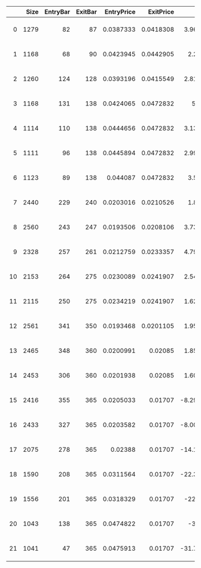 |    |   Size |   EntryBar |   ExitBar |   EntryPrice |   ExitPrice |       PnL |   ReturnPct | EntryTime           | ExitTime            | Duration          |
|---:|-------:|-----------:|----------:|-------------:|------------:|----------:|------------:|:--------------------|:--------------------|:------------------|
|  0 |   1279 |         82 |        87 |    0.0387333 |   0.0418308 |   3.96173 |   0.0799705 | 2022-02-02 00:00:00 | 2022-02-07 00:00:00 | 5 days 00:00:00   |
|  1 |   1168 |         68 |        90 |    0.0423945 |   0.0442905 |   2.2146  |   0.0447243 | 2022-01-19 00:00:00 | 2022-02-10 00:00:00 | 22 days 00:00:00  |
|  2 |   1260 |        124 |       128 |    0.0393196 |   0.0415549 |   2.81647 |   0.0568494 | 2022-03-16 00:00:00 | 2022-03-20 00:00:00 | 4 days 00:00:00   |
|  3 |   1168 |        131 |       138 |    0.0424065 |   0.0472832 |   5.696   |   0.114999  | 2022-03-23 00:00:00 | 2022-03-30 00:00:00 | 7 days 00:00:00   |
|  4 |   1114 |        110 |       138 |    0.0444656 |   0.0472832 |   3.13879 |   0.0633656 | 2022-03-02 00:00:00 | 2022-03-30 00:00:00 | 28 days 00:00:00  |
|  5 |   1111 |         96 |       138 |    0.0445894 |   0.0472832 |   2.99283 |   0.0604138 | 2022-02-16 00:00:00 | 2022-03-30 00:00:00 | 42 days 00:00:00  |
|  6 |   1123 |         89 |       138 |    0.044087  |   0.0472832 |   3.5893  |   0.0724968 | 2022-02-09 00:00:00 | 2022-03-30 00:00:00 | 49 days 00:00:00  |
|  7 |   2440 |        229 |       240 |    0.0203016 |   0.0210526 |   1.8325  |   0.0369935 | 2022-06-29 00:00:00 | 2022-07-10 00:00:00 | 11 days 00:00:00  |
|  8 |   2560 |        243 |       247 |    0.0193506 |   0.0208106 |   3.73756 |   0.075449  | 2022-07-13 00:00:00 | 2022-07-17 00:00:00 | 4 days 00:00:00   |
|  9 |   2328 |        257 |       261 |    0.0212759 |   0.0233357 |   4.79516 |   0.0968126 | 2022-07-27 00:00:00 | 2022-07-31 00:00:00 | 4 days 00:00:00   |
| 10 |   2153 |        264 |       275 |    0.0230089 |   0.0241907 |   2.54438 |   0.0513619 | 2022-08-03 00:00:00 | 2022-08-14 00:00:00 | 11 days 00:00:00  |
| 11 |   2115 |        250 |       275 |    0.0234219 |   0.0241907 |   1.62605 |   0.0328249 | 2022-07-20 00:00:00 | 2022-08-14 00:00:00 | 25 days 00:00:00  |
| 12 |   2561 |        341 |       350 |    0.0193468 |   0.0201105 |   1.95597 |   0.0394771 | 2022-10-19 00:00:00 | 2022-10-28 00:00:00 | 9 days 00:00:00   |
| 13 |   2465 |        348 |       360 |    0.0200991 |   0.02085   |   1.85096 |   0.0373598 | 2022-10-26 00:00:00 | 2022-11-07 00:00:00 | 12 days 00:00:00  |
| 14 |   2453 |        306 |       360 |    0.0201938 |   0.02085   |   1.60967 |   0.0324953 | 2022-09-14 00:00:00 | 2022-11-07 00:00:00 | 54 days 00:00:00  |
| 15 |   2416 |        355 |       365 |    0.0205033 |   0.01707   |  -8.29488 |  -0.167452  | 2022-11-02 00:00:00 | 2022-11-12 00:00:00 | 10 days 00:00:00  |
| 16 |   2433 |        327 |       365 |    0.0203582 |   0.01707   |  -8.00014 |  -0.161516  | 2022-10-05 00:00:00 | 2022-11-12 00:00:00 | 38 days 00:00:00  |
| 17 |   2075 |        278 |       365 |    0.02388   |   0.01707   | -14.1308  |  -0.285177  | 2022-08-17 00:00:00 | 2022-11-12 00:00:00 | 87 days 00:00:00  |
| 18 |   1590 |        208 |       365 |    0.0311564 |   0.01707   | -22.3975  |  -0.45212   | 2022-06-08 00:00:00 | 2022-11-12 00:00:00 | 157 days 00:00:00 |
| 19 |   1556 |        201 |       365 |    0.0318329 |   0.01707   | -22.971   |  -0.463762  | 2022-06-01 00:00:00 | 2022-11-12 00:00:00 | 164 days 00:00:00 |
| 20 |   1043 |        138 |       365 |    0.0474822 |   0.01707   | -31.72    |  -0.640497  | 2022-03-30 00:00:00 | 2022-11-12 00:00:00 | 227 days 00:00:00 |
| 21 |   1041 |         47 |       365 |    0.0475913 |   0.01707   | -31.7727  |  -0.641321  | 2021-12-29 00:00:00 | 2022-11-12 00:00:00 | 318 days 00:00:00 |